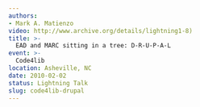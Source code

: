 ```yaml
---
authors:
- Mark A. Matienzo
video: http://www.archive.org/details/lightning1-8)
title: >-
  EAD and MARC sitting in a tree: D-R-U-P-A-L
event: >-
  Code4lib
location: Asheville, NC
date: 2010-02-02
status: Lightning Talk
slug: code4lib-drupal
---
```

